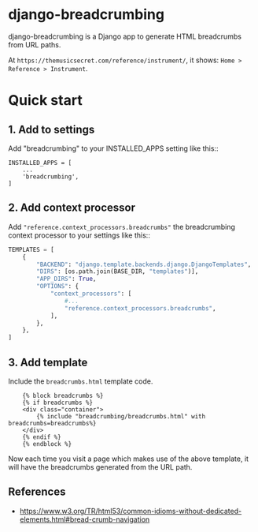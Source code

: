 django-breadcrumbing
=====

django-breadcrumbing is a Django app to generate HTML breadcrumbs from
URL paths. 

At `https://themusicsecret.com/reference/instrument/`, it shows:
`Home > Reference > Instrument`.

# Quick start

## 1. Add to settings

Add "breadcrumbing" to your INSTALLED_APPS setting like this::

    INSTALLED_APPS = [
        ...
        'breadcrumbing',
    ]

## 2. Add context processor

Add `"reference.context_processors.breadcrumbs"` the breadcrumbing context processor to your settings like this::

~~~ python
TEMPLATES = [
    {
        "BACKEND": "django.template.backends.django.DjangoTemplates",
        "DIRS": [os.path.join(BASE_DIR, "templates")],
        "APP_DIRS": True,
        "OPTIONS": {
            "context_processors": [
				#...
                "reference.context_processors.breadcrumbs",
            ],
        },
    },
]
~~~

## 3. Add template

Include the `breadcrumbs.html` template code.

~~~
	{% block breadcrumbs %}
	{% if breadcrumbs %}
	<div class="container">
	    {% include "breadcrumbing/breadcrumbs.html" with breadcrumbs=breadcrumbs%}
	</div>
	{% endif %}
	{% endblock %}
~~~

Now each time you visit a page which makes use of the above template,
it will have the breadcrumbs generated from the URL path.


## References

- https://www.w3.org/TR/html53/common-idioms-without-dedicated-elements.html#bread-crumb-navigation
